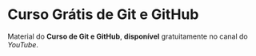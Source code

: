 # Curso Grátis de Git e GitHub
Material do **Curso de Git e GitHub**, **disponível** gratuitamente no canal do *YouTube*.
